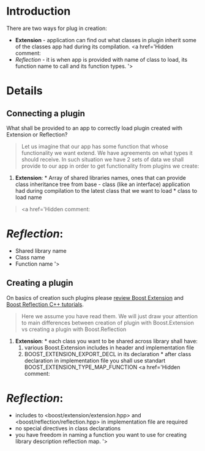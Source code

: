 # Introduction #

There are two ways for plug in creation:

  * **Extension** - application can find out what classes in plugin inherit some of the classes app had during its compilation.
<a href='Hidden comment: 
* *Reflection* - it is when app is provided with name of class to load, its function name to call and its function types.
'></a>

# Details #

## Connecting a plugin ##
What shall be provided to an app to correctly load plugin created with Extension or Reflection?
> Let us imagine that our app has some function that whose functionality we want extend. We have agreements on what types it should receive. In such situation we have 2 sets of data we shall provide to our app in order to get functionality from plugins we create:

  1. **Extension**:
    * Array of shared libraries names, ones that can provide class inheritance tree from base - class (like an interface) application had during compilation to the latest class that we want to load
    * class to load name
> <a href='Hidden comment: 
# *Reflection*:
*  Shared library name
*  Class name
*  Function name
'></a>

## Creating a plugin ##
On basics of creation such plugins please [review Boost Extension](http://boost-extension.redshoelace.com/docs/boost/extension/boost_extension/tutorials.html) and [Boost Reflection C++ tutorials](http://boost-extension.redshoelace.com/docs/boost/extension/boost_extension/extension_reflection.html).
> Here we assume you have read them. We will just draw your attention to main differences between creation of plugin with Boost.Extension vs creating a plugin with Boost.Reflection

  1. **Extension**:
    * each class you want to be shared across library shall have:
      1. various Boost.Extension includes in header and implementation file
      1. BOOST\_EXTENSION\_EXPORT\_DECL in its declaration
    * after class declaration in implementation file you shall use standart BOOST\_EXTENSION\_TYPE\_MAP\_FUNCTION
<a href='Hidden comment: 
# *Reflection*:
* includes to <boost/extension/extension.hpp> and <boost/reflection/reflection.hpp> in implementation file are required
* no special directives in class declarations
* you have freedom in naming a function you want to use for creating library description reflection map.
'></a>
